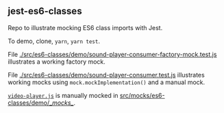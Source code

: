## jest-es6-classes

Repo to illustrate mocking ES6 class imports with Jest.

To demo, clone, `yarn`, `yarn test`.

File [./src/es6-classes/demo/sound-player-consumer-factory-mock.test.js](./src/es6-classes/demo/sound-player-consumer-factory-mock.test.js) illustrates a working factory mock.

File [./src/es6-classes/demo/sound-player-consumer.test.js](./src/es6-classes/demo/sound-player-consumer.test.js) illustrates working mocks using `mock.mockImplementation()` and a manual mock.

[`video-player.js`](./src/es6-classes/demo/video-player.js) is manually mocked in [src/mocks/es6-classes/demo/\__mocks\__](src/mocks/es6-classes/demo/__mocks__).
